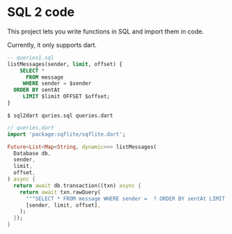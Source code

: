 # SQL 2 code

This project lets you write functions in SQL and import them in code.  

Currently, it only supports dart.

```sql
-- queries1.sql
listMessages(sender, limit, offset) {
    SELECT *
      FROM message
     WHERE sender = $sender  
  ORDER BY sentAt
     LIMIT $limit OFFSET $offset;
}
```

```console
$ sql2dart quries.sql queries.dart 
```

```dart
// queries.dart
import 'package:sqflite/sqflite.dart';

Future<List<Map<String, dynamic>>> listMessages(
  Database db,
  sender,
  limit,
  offset,
) async {
  return await db.transaction((txn) async {
    return await txn.rawQuery(
      """SELECT * FROM message WHERE sender =  ? ORDER BY sentAt LIMIT ? OFFSET ? """,
      [sender, limit, offset],
    );
  });
}
```